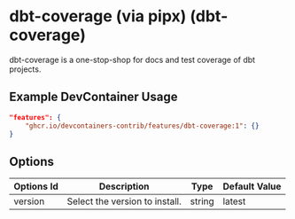 
# dbt-coverage (via pipx) (dbt-coverage)

dbt-coverage is a one-stop-shop for docs and test coverage of dbt projects.

## Example DevContainer Usage

```json
"features": {
    "ghcr.io/devcontainers-contrib/features/dbt-coverage:1": {}
}
```

## Options

| Options Id | Description | Type | Default Value |
|-----|-----|-----|-----|
| version | Select the version to install. | string | latest |


